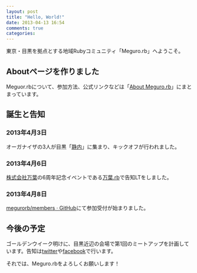 ```yaml
---
layout: post
title: "Hello, World!"
date: 2013-04-13 16:54
comments: true
categories: 
---
```


東京・目黒を拠点とする地域Rubyコミュニティ「Meguro.rb」へようこそ。

## Aboutページを作りました

Meguor.rbについて、参加方法、公式リンクなどは「[About Meguro.rb](/about.html)」にまとまっています。

## 誕生と告知

### 2013年4月3日

オーガナイザの3人が目黒「[静内](http://tabelog.com/tokyo/A1316/A131601/13111849/)」に集まり、キックオフが行われました。

### 2013年4月6日

[株式会社万葉](http://everyleaf.com/)の6周年記念イベントである[万葉.rb](http://everyleaf.github.io/kaigi/)で告知LTをしました。

<script async class="speakerdeck-embed" data-id="efda37a080be0130d10012313d21dce8" data-ratio="1.33333333333333" src="//speakerdeck.com/assets/embed.js"></script>

### 2013年4月8日
[megurorb/members · GitHub](https://github.com/megurorb/members)にて参加受付が始まりました。

## 今後の予定

ゴールデンウイーク明けに、目黒近辺の会場で第1回のミートアップを計画しています。告知は[twitter](https://twitter.com/megurorb)や[facebook](https://www.facebook.com/megurorb)で行います。

それでは、Meguro.rbをよろしくお願いします！


